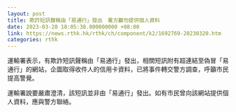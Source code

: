 ```yaml
---
layout: post
title: 欺詐短訊聲稱由「易通行」發出　署方籲勿提供個人資料
date: 2023-03-20 18:05:38.000000000 +08:00
link: https://news.rthk.hk/rthk/ch/component/k2/1692769-20230320.htm
categories: rthk
---
```


運輸署表示，有欺詐短訊聲稱由「易通行」發出，相關短訊附有超連結至偽冒「易通行」的網站，企圖取得收件人的信用卡資料，已將事件轉交警方調查，呼籲市民提高警覺。

運輸署說要嚴肅澄清，該短訊並非由「易通行」發出。如有市民曾向該網站提供個人資料，應與警方聯絡。

